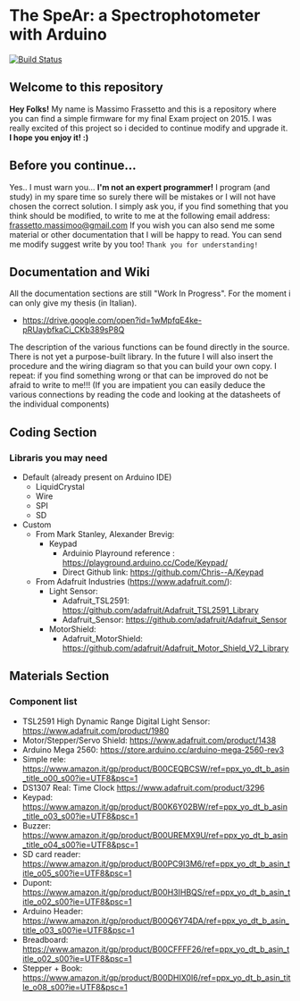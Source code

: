 # The SpeAr: a Spectrophotometer with Arduino
[![Build Status](https://travis-ci.com/massimofrassetto/SpeAr.svg?branch=master)](https://travis-ci.com/massimofrassetto/Spear)

## Welcome to this repository
**Hey Folks!** My name is Massimo Frassetto and this is a repository where you can find a simple firmware for my final Exam project on 2015. I was really excited of this project so i decided to continue modify and upgrade it.
**I hope you enjoy it! :)**

## Before you continue...
Yes.. I must warn you... **I'm not an expert programmer!** I program (and study) in my spare time so surely there will be mistakes or I will not have chosen the correct solution. I simply ask you, if you find something that you think should be modified, to write to me at the following email address: frassetto.massimoo@gmail.com
If you wish you can also send me some material or other documentation that I will be happy to read. You can send me modify suggest write by you too!
`Thank you for understanding!`

## Documentation and Wiki
All the documentation sections are still "Work In Progress". For the moment i can only give my thesis (in Italian). 
* https://drive.google.com/open?id=1wMpfqE4ke-pRUaybfkaCi_CKb389sP8Q

The description of the various functions can be found directly in the source. There is not yet a purpose-built library.
In the future I will also insert the procedure and the wiring diagram so that you can build your own copy. I repeat: if you find something wrong or that can be improved do not be afraid to write to me!!! (If you are impatient you can easily deduce the various connections by reading the code and looking at the datasheets of the individual components)
## Coding Section

### Libraris you may need
* Default (already present on Arduino IDE)
	* LiquidCrystal
	* Wire
	* SPI
	* SD
* Custom 
	* From Mark Stanley, Alexander Brevig:
		* Keypad
			* Arduinio Playround reference : 	https://playground.arduino.cc/Code/Keypad/
			* Direct Github link: 				https://github.com/Chris--A/Keypad
	* From Adafruit Industries (https://www.adafruit.com/):
		* Light Sensor:
			* Adafruit_TSL2591: 				https://github.com/adafruit/Adafruit_TSL2591_Library
			* Adafruit_Sensor:					https://github.com/adafruit/Adafruit_Sensor
		* MotorShield:
			* Adafruit_MotorShield: 			https://github.com/adafruit/Adafruit_Motor_Shield_V2_Library

## Materials Section

### Component list
* TSL2591 High Dynamic Range Digital Light Sensor: https://www.adafruit.com/product/1980
* Motor/Stepper/Servo Shield: https://www.adafruit.com/product/1438
* Arduino Mega 2560: https://store.arduino.cc/arduino-mega-2560-rev3
* Simple rele: https://www.amazon.it/gp/product/B00CEQBCSW/ref=ppx_yo_dt_b_asin_title_o00_s00?ie=UTF8&psc=1
* DS1307 Real: Time Clock https://www.adafruit.com/product/3296
* Keypad: https://www.amazon.it/gp/product/B00K6Y02BW/ref=ppx_yo_dt_b_asin_title_o03_s00?ie=UTF8&psc=1
* Buzzer: https://www.amazon.it/gp/product/B00UREMX9U/ref=ppx_yo_dt_b_asin_title_o04_s00?ie=UTF8&psc=1
* SD card reader: https://www.amazon.it/gp/product/B00PC9I3M6/ref=ppx_yo_dt_b_asin_title_o05_s00?ie=UTF8&psc=1
* Dupont: https://www.amazon.it/gp/product/B00H3IHBQS/ref=ppx_yo_dt_b_asin_title_o02_s00?ie=UTF8&psc=1
* Arduino Header: https://www.amazon.it/gp/product/B00Q6Y74DA/ref=ppx_yo_dt_b_asin_title_o03_s00?ie=UTF8&psc=1
* Breadboard: https://www.amazon.it/gp/product/B00CFFFF26/ref=ppx_yo_dt_b_asin_title_o02_s00?ie=UTF8&psc=1
* Stepper + Book: https://www.amazon.it/gp/product/B00DHIX0I6/ref=ppx_yo_dt_b_asin_title_o08_s00?ie=UTF8&psc=1
